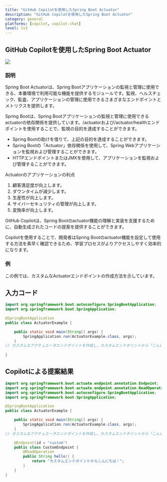 ```yaml
---
title: "GitHub Copilotを使用したSpring Boot Actuator"
description: "GitHub Copilotを使用したSpring Boot Actuator"
category: general
platforms: [copilot, copilot-chat]
level: lv3
---
```

 
## GitHub Copilotを使用したSpring Boot Actuator
[<img src="https://img.shields.io/badge/Lv3-Mature_Best_Practice-brightgreen">](https://github.com/orgs/AI-Native-Development/projects/1/)
 
### 説明
Spring Boot Actuatorは、Spring Bootアプリケーションの監視と管理に使用できる、本番環境で利用可能な機能を提供するモジュールです。監視、ヘルスチェック、監査、アプリケーションの管理に使用できるさまざまなエンドポイントとメトリクスを提供します。

Spring Bootは、Spring Bootアプリケーションの監視と管理に使用できるactuatorの依存関係を提供しています。/actuatorおよび/actuator/healthエンドポイントを使用することで、監視の目的を達成することができます。
- Spring Bootの助けを借りて、上記の目的を達成することができます。
- Spring Bootの「Actuator」依存関係を使用して、Spring Webアプリケーションを監視および管理することができます。
- HTTPエンドポイントまたはJMXを使用して、アプリケーションを監視および管理することができます。

Actuatorのアプリケーションの利点
1. 顧客満足度が向上します。
2. ダウンタイムが減少します。
3. 生産性が向上します。
4. サイバーセキュリティの管理が向上します。
5. 変換率が向上します。

GitHub Copilotは、Spring Bootのactuator機能の理解と実装を支援するために、自動生成されたコードの提案を提供することができます。

Copilotを使用することで、開発者はSpring Bootのactuator機能を設定して使用する方法を素早く確認できるため、学習プロセスがよりアクセスしやすく効率的になります。

### 例
この例では、カスタムなActuatorエンドポイントの作成方法を示しています。

## 入力コード
```java
import org.springframework.boot.autoconfigure.SpringBootApplication;
import org.springframework.boot.SpringApplication;

@SpringBootApplication
public class ActuatorExample {

    public static void main(String[] args) {
        SpringApplication.run(ActuatorExample.class, args);
    }
// カスタムなアクチュエータエンドポイントを作成し、カスタムエンドポイントから「こんにちは」と返す方法を実行します！
    
}
```


## Copilotによる提案結果
```java
import org.springframework.boot.actuate.endpoint.annotation.Endpoint;
import org.springframework.boot.actuate.endpoint.annotation.ReadOperation;
import org.springframework.boot.autoconfigure.SpringBootApplication;
import org.springframework.boot.SpringApplication;

@SpringBootApplication
public class ActuatorExample {

    public static void main(String[] args) {
        SpringApplication.run(ActuatorExample.class, args);
    }
// カスタムなアクチュエータエンドポイントを作成し、カスタムエンドポイントから「こんにちは」と返す方法を実行します！

    @Endpoint(id = "custom")
    public class CustomEndpoint {
        @ReadOperation
        public String hello() {
            return "カスタムエンドポイントからこんにちは！";
        }
    }
}
```
